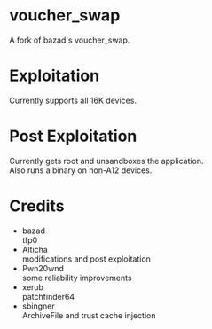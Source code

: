 # voucher_swap
A fork of bazad's voucher_swap.
<br>
# Exploitation
Currently supports all 16K devices.
<br>
# Post Exploitation
Currently gets root and unsandboxes the application.
<br>
Also runs a binary on non-A12 devices.
# Credits
- bazad
<br>tfp0
- Alticha
<br>modifications and post exploitation
- Pwn20wnd
<br>some reliability improvements
- xerub
<br>patchfinder64
- sbingner
<br>ArchiveFile and trust cache injection

